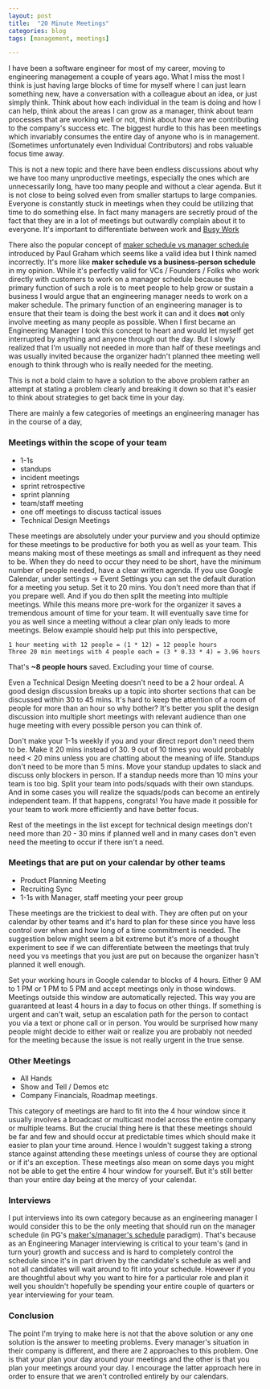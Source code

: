 ```yaml
---
layout: post
title:  "20 Minute Meetings"
categories: blog
tags: [management, meetings]

---
```


I have been a software engineer for most of my career, moving to engineering management a couple of years ago. What I miss the most I think is just having large blocks of time for myself where I can just learn something new, have a conversation with a colleague about an idea, or just simply think. Think about how each individual in the team is doing and how I can help, think about the areas I can grow as a manager, think about team processes that are working well or not, think about how are we contributing to the company's success etc. The biggest hurdle to this has been meetings which invariably consumes the entire day of anyone who is in management. (Sometimes unfortunately even Individual Contributors) and robs valuable focus time away.

This is not a new topic and there have been endless discussions about why we have too many unproductive meetings, especially the ones which are unnecessarily long, have too many people and without a clear agenda. But it is not close to being solved even from smaller startups to large companies. Everyone is constantly stuck in meetings when they could be utilizing that time to do something else. In fact many managers are secretly proud of the fact that they are in a lot of meetings but outwardly complain about it to everyone. It's important to differentiate between work and [Busy Work](https://www.merriam-webster.com/dictionary/busywork)

There also the popular concept of [maker schedule vs manager schedule](http://www.paulgraham.com/makersschedule.html) introduced by Paul Graham which seems like a valid idea but I think named incorrectly. It's more like **maker schedule vs a business-person schedule** in my opinion. While it's perfectly valid for VCs / Founders / Folks who work directly with customers to work on a manager schedule because the primary function of such a role is to meet people to help grow or sustain a business I would argue that an engineering manager needs to work on a maker schedule. The primary function of an engineering manager is to ensure that their team is doing the best work it can and it does **not** only involve meeting as many people as possible. When I first became an Engineering Manager I took this concept to heart and would let myself get interrupted by anything and anyone through out the day. But I slowly realized that I'm usually not needed in more than half of these meetings and was usually invited because the organizer hadn't planned thee meeting well enough to think through who is really needed for the meeting.

This is not a bold claim to have a solution to the above problem rather an attempt at stating a problem clearly and breaking it down so that it's easier to think about strategies to get back time in your day. 

There are mainly a few categories of meetings an engineering manager has in the course of a day,

### Meetings within the scope of your team
- 1-1s
- standups
- incident meetings
- sprint retrospective
- sprint planning
- team/staff meeting
- one off meetings to discuss tactical issues
- Technical Design Meetings

These meetings are absolutely under your purview and you should optimize for these meetings to be productive for both you as well as your team. This means making most of these meetings as small and infrequent as they need to be. When they do need to occur they need to be short, have the minimum number of people needed, have a clear written agenda. If you use Google Calendar, under settings -> Event Settings you can set the default duration for a meeting you setup. Set it to 20 mins. You don't need more than that if you prepare well. And if you do then split the meeting into multiple meetings. While this means more pre-work for the organizer it saves a tremendous amount of time for your team. It will eventually save time for you as well since a meeting without a clear plan only leads to more meetings. Below example should help put this into perspective,

```
1 hour meeting with 12 people = (1 * 12) = 12 people hours
Three 20 min meetings with 4 people each = (3 * 0.33 * 4) = 3.96 hours
```

That's **~8 people hours** saved. Excluding your time of course.

Even a Technical Design Meeting doesn't need to be a 2 hour ordeal. A good design discussion breaks up a topic into shorter sections that can be discussed within 30 to 45 mins. It's hard to keep the attention of a room of people for more than an hour so why bother? It's better you split the design discussion into multiple short meetings with relevant audience than one huge meeting with every possible person you can think of. 

Don't make your 1-1s weekly if you and your direct report don't need them to be. Make it 20 mins instead of 30. 9 out of 10 times you would probably need < 20 mins unless you are chatting about the meaning of life. Standups don't need to be more than 5 mins. Move your standup updates to slack and discuss only blockers in person. If a standup needs more than 10 mins your team is too big. Split your team into pods/squads with their own standups. And in some cases you will realize the squads/pods can become an entirely independent team. If that happens, congrats! You have made it possible for your team to work more efficiently and have better focus.

Rest of the meetings in the list except for technical design meetings don't need more than 20 - 30 mins if planned well and in many cases don't even need the meeting to occur if there isn't a need. 

### Meetings that are put on your calendar by other teams
- Product Planning Meeting
- Recruiting Sync
- 1-1s with Manager, staff meeting your peer group

These meetings are the trickiest to deal with. They are often put on your calendar by other teams and it's hard to plan for these since you have less control over when and how long of a time commitment is needed. The suggestion below might seem a bit extreme but it's more of a thought experiment to see if we can differentiate between the meetings that truly need you vs meetings that you just are put on because the organizer hasn't planned it well enough.

Set your working hours in Google calendar to blocks of 4 hours. Either 9 AM to 1 PM or 1 PM to 5 PM and accept meetings only in those windows. Meetings outside this window are automatically rejected. This way you are guaranteed at least 4 hours in a day to focus on other things. If something is urgent and can't wait, setup an escalation path for the person to contact you via a text or phone call or in person. You would be surprised how many people might decide to either wait or realize you are probably not needed for the meeting because the issue is not really urgent in the true sense.

### Other Meetings
- All Hands
- Show and Tell / Demos etc
- Company Financials, Roadmap meetings.

This category of meetings are hard to fit into the 4 hour window since it usually involves a broadcast or multicast model across the entire company or multiple teams. But the crucial thing here is that these meetings should be far and few and should occur at predictable times which should make it easier to plan your time around. Hence I wouldn't suggest taking a strong stance against attending these meetings unless of course they are optional or if it's an exception. These meetings also mean on some days you might not be able to get the entire 4 hour window for yourself. But it's still better than your entire day being at the mercy of your calendar.

### Interviews

I put interviews into its own category because as an engineering manager I would consider this to be the only meeting that should run on the manager schedule (in PG's [maker's/manager's schedule](http://www.paulgraham.com/makersschedule.html) paradigm). That's because as an Engineering Manager interviewing is critical to your team's (and in turn your) growth and success and is hard to completely control the schedule since it's in part driven by the candidate's schedule as well and not all candidates will wait around to fit into your schedule. However if you are thoughtful about why you want to hire for a particular role and plan it well you shouldn't hopefully be spending your entire couple of quarters or year interviewing for your team.


### Conclusion

The point I'm trying to make here is not that the above solution or any one solution is the answer to meeting problems. Every manager's situation in their company is different, and there are 2 approaches to this problem. One is that your plan your day around your meetings and the other is that you plan your meetings around your day. I encourage the latter approach here in order to ensure that we aren't controlled entirely by our calendars.